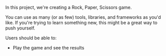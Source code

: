 In this project, we're creating a Rock, Paper, Scissors game.

You can use as many (or as few) tools, libraries, and frameworks as you'd like. If you're trying to learn something new, this might be a great way to push yourself.


Users should be able to: 

- Play the game and see the results